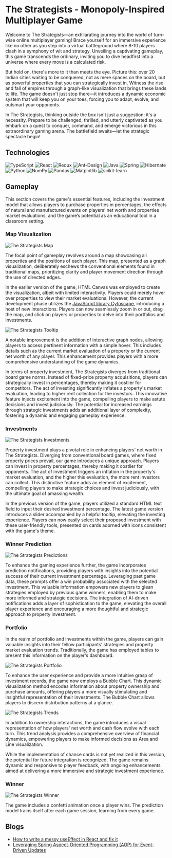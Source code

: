 # The Strategists - Monopoly-Inspired Multiplayer Game

Welcome to The Strategists—an exhilarating journey into the world of turn-wise online multiplayer gaming! Brace yourself for an immersive experience like no other as you step into a virtual battleground where 8-10 players clash in a symphony of wit and strategy. Unveiling a captivating gameplay, this game transcends the ordinary, inviting you to dive headfirst into a universe where every move is a calculated risk.

But hold on, there's more to it than meets the eye. Picture this: over 20 Indian cities waiting to be conquered, not as mere spaces on the board, but as powerful properties that you can strategically invest in. Witness the rise and fall of empires through a graph-like visualization that brings these lands to life. The game doesn't just stop there—it introduces a dynamic economic system that will keep you on your toes, forcing you to adapt, evolve, and outsmart your opponents.

In The Strategists, thinking outside the box isn't just a suggestion; it's a necessity. Prepare to be challenged, thrilled, and utterly captivated as you embark on a quest to conquer, command, and emerge victorious in this extraordinary gaming arena. The battlefield awaits—let the strategic spectacle begin!

## Technologies

![TypeScript](https://img.shields.io/badge/typescript-%23007ACC.svg?style=for-the-badge&logo=typescript&logoColor=white)
![React](https://img.shields.io/badge/react-%2320232a.svg?style=for-the-badge&logo=react&logoColor=%2361DAFB)
![Redux](https://img.shields.io/badge/redux-%23593d88.svg?style=for-the-badge&logo=redux&logoColor=white)
![Ant-Design](https://img.shields.io/badge/-AntDesign-%230170FE?style=for-the-badge&logo=ant-design&logoColor=white)
![Java](https://img.shields.io/badge/java-%23ED8B00.svg?style=for-the-badge&logo=openjdk&logoColor=white)
![Spring](https://img.shields.io/badge/spring-%236DB33F.svg?style=for-the-badge&logo=spring&logoColor=white)
![Hibernate](https://img.shields.io/badge/Hibernate-59666C?style=for-the-badge&logo=Hibernate&logoColor=white)
![Python](https://img.shields.io/badge/python-3670A0?style=for-the-badge&logo=python&logoColor=ffdd54)
![NumPy](https://img.shields.io/badge/numpy-%23013243.svg?style=for-the-badge&logo=numpy&logoColor=white)
![Pandas](https://img.shields.io/badge/pandas-%23150458.svg?style=for-the-badge&logo=pandas&logoColor=white)
![Matplotlib](https://img.shields.io/badge/Matplotlib-%23ffffff.svg?style=for-the-badge&logo=Matplotlib&logoColor=black)
![scikit-learn](https://img.shields.io/badge/scikit--learn-%23F7931E.svg?style=for-the-badge&logo=scikit-learn&logoColor=white)

## Gameplay

This section covers the game's essential features, including the investment model that allows players to purchase properties in percentages, the effects of natural and manufactured events on players’ net worth and properties market evaluations, and the game’s potential as an educational tool in a classroom setting.

### Map Visualization

![The Strategists Map](/images/map.png)

The focal point of gameplay revolves around a map showcasing all properties and the positions of each player. This map, presented as a graph visualization, deliberately eschews the conventional elements found in traditional maps, prioritizing clarity and player movement direction through the use of directed edges.

In the earlier version of the game, HTML Canvas was employed to create the visualization, albeit with limited interactivity. Players could merely hover over properties to view their market evaluations. However, the current development phase utilizes the [JavaScript library Cytoscape](https://js.cytoscape.org/), introducing a host of new interactions. Players can now seamlessly zoom in or out, drag the map, and click on players or properties to delve into their portfolios and investments.

![The Strategists Tooltip](/images/tooltip.png)

A notable improvement is the addition of interactive graph nodes, allowing players to access pertinent information with a simple hover. This includes details such as the current market evaluation of a property or the current net worth of any player. This enhancement provides players with a more comprehensive understanding of the game dynamics.

In terms of property investment, The Strategists diverges from traditional board game norms. Instead of fixed-price property acquisitions, players can strategically invest in percentages, thereby making it costlier for competitors. The act of investing significantly inflates a property's market evaluation, leading to higher rent collection for the investors. This innovative feature injects excitement into the game, compelling players to make astute decisions and invest judiciously. The potential for increased earnings through strategic investments adds an additional layer of complexity, fostering a dynamic and engaging gameplay experience.

### Investments

![The Strategists Investments](/images/invest.png)

Property investment plays a pivotal role in enhancing players' net worth in The Strategists. Diverging from conventional board games, where fixed property prices prevail, our game introduces a unique approach. Players can invest in property percentages, thereby making it costlier for opponents. The act of investment triggers an inflation in the property's market evaluation, and the higher this evaluation, the more rent investors can collect. This distinctive feature adds an element of excitement, compelling players to make strategic choices and invest judiciously, with the ultimate goal of amassing wealth.

In the previous version of the game, players utilized a standard HTML text field to input their desired investment percentage. The latest game version introduces a slider accompanied by a helpful tooltip, elevating the investing experience. Players can now easily select their proposed investment with these user-friendly tools, presented on cards adorned with icons consistent with the game's theme.

### Winner Prediction

![The Strategists Predictions](/images/prediction.png)

To enhance the gaming experience further, the game incorporates prediction notifications, providing players with insights into the potential success of their current investment percentage. Leveraging past game data, these prompts offer a win probability associated with the selected investment. This valuable information empowers new players to glean strategies employed by previous game winners, enabling them to make more informed and strategic decisions. The integration of AI-driven notifications adds a layer of sophistication to the game, elevating the overall player experience and encouraging a more thoughtful and strategic approach to property investment.

### Portfolio

In the realm of portfolio and investments within the game, players can gain valuable insights into their fellow participants' strategies and property market evaluation trends. Traditionally, the game has employed tables to present this information on the player's dashboard.

![The Strategists Portfolio](/images/portfolio.png)

To enhance the user experience and provide a more intuitive grasp of investment records, the game now employs a Bubble Chart. This dynamic visualization method encodes information about property ownership and purchase amounts, offering players a more visually stimulating and insightful representation of their investments. The Bubble Chart allows players to discern distribution patterns at a glance.

![The Strategists Trends](/images/trends.png)

In addition to ownership interactions, the game introduces a visual representation of how players' net worth and cash flow evolve with each turn. This trend analysis provides a comprehensive overview of financial dynamics, empowering players to make informed decisions as Area and Line visualization.

While the implementation of chance cards is not yet realized in this version, the potential for future integration is recognized. The game remains dynamic and responsive to player feedback, with ongoing enhancements aimed at delivering a more immersive and strategic investment experience.

### Winner

![The Strategists Winner](/images/winner.png)

The game includes a confetti animation once a player wins. The prediction model trains itself after each game session, learning from every game.

## Blogs

- [How to write a messy useEffect in React and fix it](https://medium.com/@shuchawl/how-to-write-a-messy-useeffect-in-react-and-fix-it-c0e98f872d22)
- [Leveraging Spring Aspect-Oriented Programming (AOP) for Event-Driven Updates](https://medium.com/@shuchawl/leveraging-spring-aspect-oriented-programming-aop-for-event-driven-updates-a53240de6dc2)
